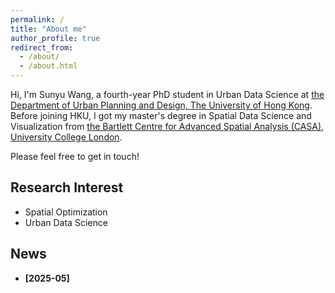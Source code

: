 ```yaml
---
permalink: /
title: "About me"
author_profile: true
redirect_from: 
  - /about/
  - /about.html
---
```


Hi, I'm Sunyu Wang, a fourth-year PhD student in Urban Data Science at [the Department of Urban Planning and Design, The University of Hong Kong](https://www.arch.hku.hk/programmes_/upad/). Before joining HKU, I got my master's degree in Spatial Data Science and Visualization from [the Bartlett Centre for Advanced Spatial Analysis (CASA), University College London](https://www.ucl.ac.uk/bartlett/casa).

Please feel free to get in touch!

## Research Interest
- Spatial Optimization
- Urban Data Science

## News
* **[2025-05]** 

